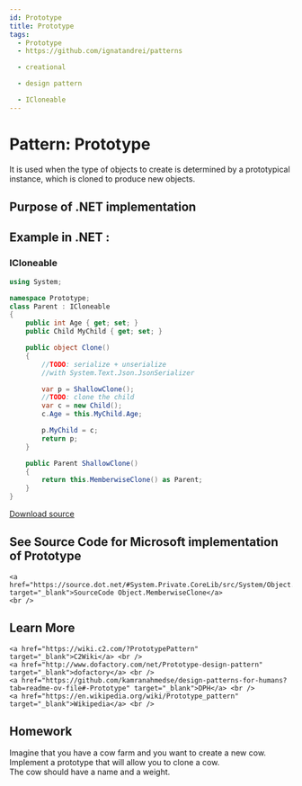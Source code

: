 ```yaml
---
id: Prototype
title: Prototype
tags:
  - Prototype
  - https://github.com/ignatandrei/patterns

  - creational

  - design pattern

  - ICloneable
---
```


# Pattern:  Prototype
<!-- id : 5 -->
It is used when the type of objects to create is determined by a prototypical instance, which is cloned to produce new objects.    <br />

## Purpose of .NET implementation


## Example in .NET : 


###  ICloneable
```csharp showLineNumbers title="ICloneable example for Pattern Prototype"
using System;

namespace Prototype;
class Parent : ICloneable
{
    public int Age { get; set; }
    public Child MyChild { get; set; }

    public object Clone()
    {
        //TODO: serialize + unserialize 
        //with System.Text.Json.JsonSerializer

        var p = ShallowClone();
        //TODO: clone the child 
        var c = new Child();
        c.Age = this.MyChild.Age;

        p.MyChild = c;
        return p;
    }

    public Parent ShallowClone()
    {
        return this.MemberwiseClone() as Parent;
    }
}


```


[Download source](/zipSourceCodes/prototype.zip)



## See Source Code for Microsoft implementation of Prototype

    <a href="https://source.dot.net/#System.Private.CoreLib/src/System/Object.CoreCLR.cs" target="_blank">SourceCode Object.MemberwiseClone</a>
    <br />


## Learn More

    <a href="https://wiki.c2.com/?PrototypePattern" target="_blank">C2Wiki</a> <br />
    <a href="http://www.dofactory.com/net/Prototype-design-pattern" target="_blank">dofactory</a> <br />
    <a href="https://github.com/kamranahmedse/design-patterns-for-humans?tab=readme-ov-file#-Prototype" target="_blank">DPH</a> <br />
    <a href="https://en.wikipedia.org/wiki/Prototype_pattern" target="_blank">Wikipedia</a> <br />


## Homework


Imagine that you have a cow farm and you want to create a new cow.    <br />
Implement a prototype that will allow you to clone a cow.    <br />
The cow should have a name and a weight.    <br />


